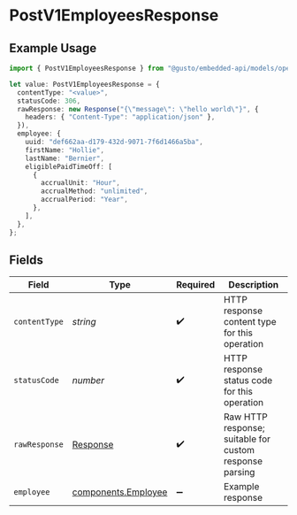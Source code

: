 # PostV1EmployeesResponse

## Example Usage

```typescript
import { PostV1EmployeesResponse } from "@gusto/embedded-api/models/operations";

let value: PostV1EmployeesResponse = {
  contentType: "<value>",
  statusCode: 306,
  rawResponse: new Response("{\"message\": \"hello world\"}", {
    headers: { "Content-Type": "application/json" },
  }),
  employee: {
    uuid: "def662aa-d179-432d-9071-7f6d1466a5ba",
    firstName: "Hollie",
    lastName: "Bernier",
    eligiblePaidTimeOff: [
      {
        accrualUnit: "Hour",
        accrualMethod: "unlimited",
        accrualPeriod: "Year",
      },
    ],
  },
};
```

## Fields

| Field                                                                 | Type                                                                  | Required                                                              | Description                                                           |
| --------------------------------------------------------------------- | --------------------------------------------------------------------- | --------------------------------------------------------------------- | --------------------------------------------------------------------- |
| `contentType`                                                         | *string*                                                              | :heavy_check_mark:                                                    | HTTP response content type for this operation                         |
| `statusCode`                                                          | *number*                                                              | :heavy_check_mark:                                                    | HTTP response status code for this operation                          |
| `rawResponse`                                                         | [Response](https://developer.mozilla.org/en-US/docs/Web/API/Response) | :heavy_check_mark:                                                    | Raw HTTP response; suitable for custom response parsing               |
| `employee`                                                            | [components.Employee](../../models/components/employee.md)            | :heavy_minus_sign:                                                    | Example response                                                      |